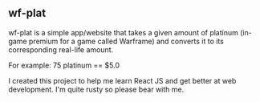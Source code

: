 ## wf-plat

wf-plat is a simple app/website that takes a given amount of platinum (in-game premium for a game called Warframe) and converts it to its corresponding real-life amount.

For example: 75 platinum == $5.0

I created this project to help me learn React JS and get better at web development. I'm quite rusty so please bear with me. 